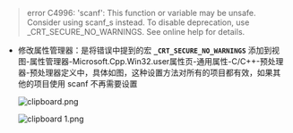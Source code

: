 >  error C4996: 'scanf': This function or variable may be unsafe. Consider using scanf_s instead. To disable deprecation, use _CRT_SECURE_NO_WARNINGS. See online help for details.

+ 修改属性管理器：是将错误中提到的宏 **`_CRT_SECURE_NO_WARNINGS`** 添加到视图-属性管理器-Microsoft.Cpp.Win32.user属性页-通用属性-C/C++-预处理器-预处理器定义中，具体如图，这种设置方法对所有的项目都有效，如果其他的项目使用 scanf 不再需要设置

    ![clipboard.png](https://i.loli.net/2020/03/07/U7bLHdQjcZ4IJ3P.png)

    ![clipboard _1_.png](https://i.loli.net/2020/03/07/DmqoT1aRXp93EHi.png)